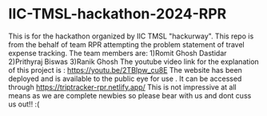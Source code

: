 # IIC-TMSL-hackathon-2024-RPR
This is for the hackathon organized by IIC TMSL "hackurway". This repo is from the behalf of team RPR attempting the problem statement of travel expense tracking. The team members are: 1)Romit Ghosh Dastidar 2)Prithyraj Biswas 3)Ranik Ghosh
The youtube video link for the explanation of this project is : https://youtu.be/2TBIpw_cu8E
The website has been deployed and is available to the public eye for use . It can be accessed through https://triptracker-rpr.netlify.app/
This is not impressive at all means as we are complete newbies so please bear with us and dont cuss us out!! :(
